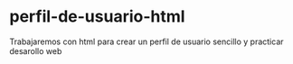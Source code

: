 # perfil-de-usuario-html
Trabajaremos con html para crear un perfil de usuario sencillo y practicar desarollo web
